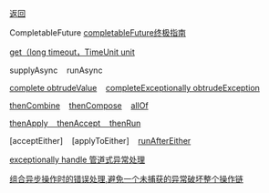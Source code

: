 [返回](/java/doc/multithread)

CompletableFuture
[completableFuture终极指南](https://www.jianshu.com/p/744856fc098f)


[get（long timeout，TimeUnit unit](get-with-timeout)

supplyAsync &nbsp;&nbsp; runAsync<br>

[complete obtrudeValue](complete)  &nbsp;&nbsp;  [completeExceptionally obtrudeException](complete-exceptionally)<br>

[thenCombine](then-combine) &nbsp;&nbsp; [thenCompose](then-compose)  &nbsp;&nbsp;  [allOf](all-of)<br>

[thenApply &nbsp;&nbsp;   thenAccept &nbsp;&nbsp;   thenRun](then-apply-then-accept-then-run)<br>

[acceptEither] &nbsp;&nbsp;  [applyToEither]  &nbsp;&nbsp;   [runAfterEither](fun-after-either)

[exceptionally handle 管道式异常处理](exceptionally)<br>

[组合异步操作时的错误处理,避免一个未捕获的异常破坏整个操作链](ctl-exception-when-compose-job)